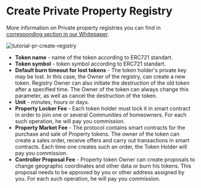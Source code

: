 <!--- 
 * Copyright ©️ 2018 Galt•Core Blockchain Company
  Nikolai Popeka [Basic Agreement](ipfs/QmaCiXUmSrP16Gz8Jdzq6AJESY1EAANmmwha15uR3c1bsS).
  
  URL: https://app.galtproject.io/#/mainnet/ppr-registry/all
  
--->

# Create Private Property Registry

More information on Private property registries you can find in [corresponding section in our Whitepaper](https://github.com/galtproject/galtproject-docs/blob/master/en/Whitepaper.md#creating-property-records-disputes-resolution-and-use-cases-in-private-property-registries). 

![tutorial-pr-create-registry](https://github.com/galtproject/galtproject-docs/blob/master/examples/en/images/tutorial-pr-create-registry.png)

- **Token name** - name of the token according to ERC721 standart.
- **Token symbol** - token symbol according to ERC721 standart.
- **Default burn timeout for lost tokens** - The token holder's private key may be lost. In this case, the Owner of the registry, can create a new token. Registry Owner can also initiate the destruction of the old token after a specified time. The Owner of the token can always change this parameter, as well as cancel the destruction of the token.
- **Unit** - minutes, hours or days.
- **Property Locker Fee** - Each token holder must lock it in smart contract in order to join one or several Communities of homeowners. For each such operation, he will pay you commission.
- **Property Market Fee** - The protocol contains smart contracts for the purchase and sale of Property tokens. The owner of the token can create a sales order, receive offers and carry out transactions in smart contracts. Each time one creates such an order, the Token Holder will pay you commission.
- **Controller Proposal Fee** - Property token Owner can create proposals to change geographic coordinates and other data or burn his tokens. This proposal needs to be approved by you or other address assigned by you. For each such operation, he will pay you commission.
